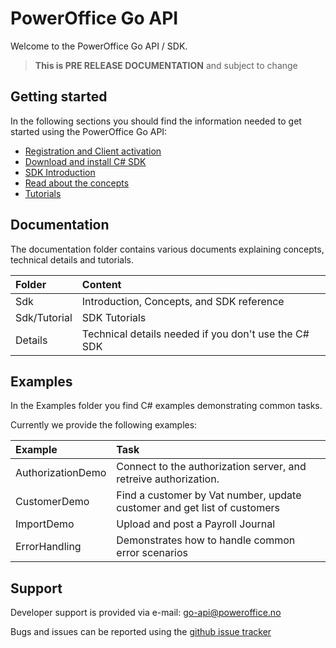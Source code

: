 # PowerOffice Go API

Welcome to the PowerOffice Go API / SDK.

> **This is PRE RELEASE DOCUMENTATION** and subject to change

## Getting started

In the following sections you should find the information needed to get started using the PowerOffice Go API:

- [Registration and Client activation](Documentation/Registration.md)
- [Download and install C# SDK](Documentation/Sdk/NuGetPackage.md)
- [SDK Introduction](Documentation/Sdk/Introduction.md)
- [Read about the concepts](Documentation/Sdk/Concepts.md)
- [Tutorials](Documentation/Sdk/Tutorials/GettingStarted.md)
 

## Documentation

The documentation folder contains various documents explaining concepts, technical details and tutorials.

Folder  | Content
:-------|:----------------
Sdk          | Introduction, Concepts, and SDK reference
Sdk/Tutorial | SDK Tutorials
Details      | Technical details needed if you don't use the C# SDK


## Examples

In the Examples folder you find C# examples demonstrating common tasks.

Currently we provide the following examples:

Example             | Task
:-------------------|:---------------
AuthorizationDemo   | Connect to the authorization server, and retreive authorization.
CustomerDemo        | Find a customer by Vat number, update customer and get list of customers
ImportDemo          | Upload and post a Payroll Journal
ErrorHandling       | Demonstrates how to handle common error scenarios

## Support

Developer support is provided via e-mail: [go-api@poweroffice.no](mailto:go-api@poweroffice.no)

Bugs and issues can be reported using the [github issue tracker](https://github.com/PowerOffice/go-api/issues)
